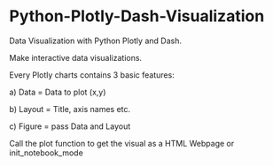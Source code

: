 # Python-Plotly-Dash-Visualization
Data Visualization with Python Plotly and Dash. 

Make interactive data visualizations. 

Every Plotly charts contains 3 basic features: 

a) Data = Data to plot (x,y)

b) Layout = Title, axis names etc. 

c) Figure = pass Data and Layout

Call the plot function to get the visual as a HTML Webpage or init_notebook_mode


